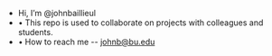 -  Hi, I’m @johnbaillieul
- • This repo is used to collaborate on projects with colleagues and students.
- • How to reach me -- johnb@bu.edu

